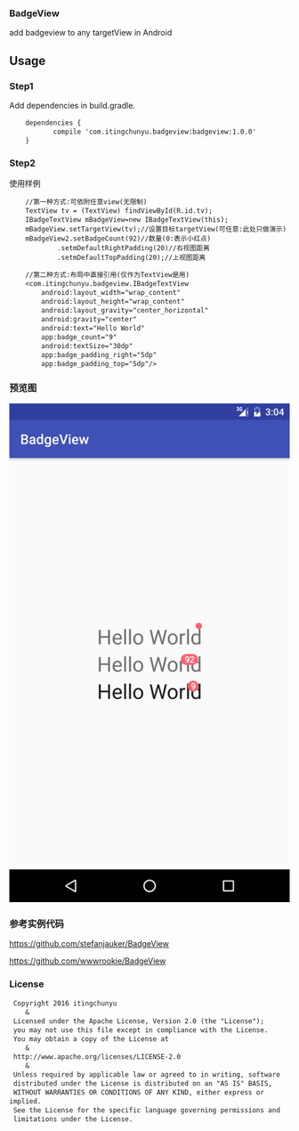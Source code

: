 ### BadgeView
add badgeview to any targetView in Android

## Usage

### Step1
Add dependencies in build.gradle.
```
    dependencies {
           compile 'com.itingchunyu.badgeview:badgeview:1.0.0'
    }
```
### Step2
使用样例
```
    //第一种方式:可依附任意view(无限制)
    TextView tv = (TextView) findViewById(R.id.tv);
    IBadgeTextView mBadgeView=new IBadgeTextView(this);
    mBadgeView.setTargetView(tv);//设置目标targetView(可任意:此处只做演示)
    mBadgeView2.setBadgeCount(92)//数量(0:表示小红点)
            .setmDefaultRightPadding(20)//右视图距离
            .setmDefaultTopPadding(20);//上视图距离
```
```
    //第二种方式:布局中直接引用(仅作为TextView是用)
    <com.itingchunyu.badgeview.IBadgeTextView
        android:layout_width="wrap_content"
        android:layout_height="wrap_content"
        android:layout_gravity="center_horizontal"
        android:gravity="center"
        android:text="Hello World"
        app:badge_count="9"
        android:textSize="30dp"
        app:badge_padding_right="5dp"
        app:badge_padding_top="5dp"/>
```
### 预览图
![效果图](gif/pre_pic.png)
### 参考实例代码

<https://github.com/stefanjauker/BadgeView>

<https://github.com/wwwrookie/BadgeView>

### License
```
 Copyright 2016 itingchunyu
    &
 Licensed under the Apache License, Version 2.0 (the "License");
 you may not use this file except in compliance with the License.
 You may obtain a copy of the License at
    &
 http://www.apache.org/licenses/LICENSE-2.0
    &
 Unless required by applicable law or agreed to in writing, software
 distributed under the License is distributed on an "AS IS" BASIS,
 WITHOUT WARRANTIES OR CONDITIONS OF ANY KIND, either express or implied.
 See the License for the specific language governing permissions and
 limitations under the License.
```